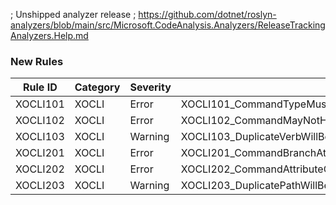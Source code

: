 ; Unshipped analyzer release
; https://github.com/dotnet/roslyn-analyzers/blob/main/src/Microsoft.CodeAnalysis.Analyzers/ReleaseTrackingAnalyzers.Help.md

### New Rules

Rule ID | Category | Severity | Notes
--------|----------|----------|-------
XOCLI101 | XOCLI | Error | XOCLI101_CommandTypeMustImplementICommand
XOCLI102 | XOCLI | Error | XOCLI102_CommandMayNotHaveMultipleCommandAttributes
XOCLI103 | XOCLI | Warning | XOCLI103_DuplicateVerbWillBeIgnored
XOCLI201 | XOCLI | Error | XOCLI201_CommandBranchAttributeMustBeAppliedToCommandAttribute
XOCLI202 | XOCLI | Error | XOCLI202_CommandAttributeConstructorsMustHaveVerbParameter
XOCLI203 | XOCLI | Warning | XOCLI203_DuplicatePathWillBeIgnored
